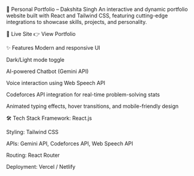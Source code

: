 🚀 Personal Portfolio – Dakshita Singh
An interactive and dynamic portfolio website built with React and Tailwind CSS, featuring cutting-edge integrations to showcase skills, projects, and personality.

🔗 Live Site
👉 View Portfolio

✨ Features
Modern and responsive UI

Dark/Light mode toggle

AI-powered Chatbot (Gemini API)

Voice interaction using Web Speech API

Codeforces API integration for real-time problem-solving stats

Animated typing effects, hover transitions, and mobile-friendly design

🛠️ Tech Stack
Framework: React.js

Styling: Tailwind CSS

APIs: Gemini API, Codeforces API, Web Speech API

Routing: React Router

Deployment: Vercel / Netlify
